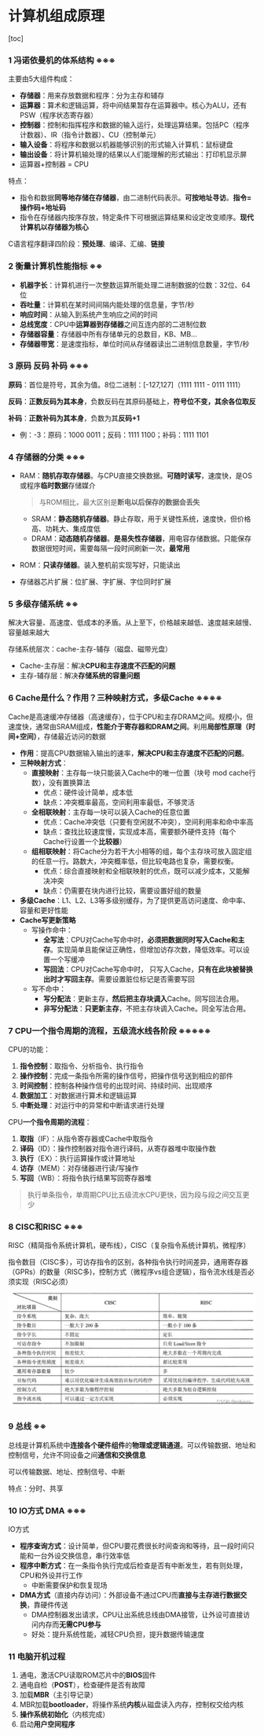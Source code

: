 # 计算机组成原理

[toc]

### 1 冯诺依曼机的体系结构 ※※※

主要由5大组件构成：

- **存储器**：用来存放数据和程序：分为主存和辅存
- **运算器**：算术和逻辑运算，将中间结果暂存在运算器中。核心为ALU，还有PSW（程序状态寄存器）
- **控制器**：控制和指挥程序和数据的输入运行，处理运算结果。包括PC（程序计数器）、IR（指令计数器）、CU（控制单元）
- **输入设备**：将程序和数据以机器能够识别的形式输入计算机：鼠标键盘
- **输出设备**：将计算机输处理的结果以人们能理解的形式输出：打印机显示屏
- 运算器+控制器 = CPU

特点：

- 指令和数据**同等地存储在存储器**，由二进制代码表示。**可按地址寻访**。**指令=操作码+地址码**
- 指令在存储器内按序存放，特定条件下可根据运算结果和设定改变顺序。**现代计算机以存储器为核心**

C语言程序翻译四阶段：**预处理**、编译、汇编、**链接**

### 2 衡量计算机性能指标 ※※

- **机器字长**：计算机进行一次整数运算所能处理二进制数据的位数：32位、64位
- **吞吐量**：计算机在某时间间隔内能处理的信息量，字节/秒
- **响应时间**：从输入到系统产生响应之间的时间
- **总线宽度**：CPU中**运算器到存储器**之间互连内部的二进制位数
- **存储器容量**：存储器中所有存储单元的总数目，KB、MB...
- **存储器带宽**：是速度指标，单位时间从存储器读出二进制信息数量，字节/秒

### 3 原码 反码 补码 ※※※

**原码**：首位是符号，其余为值。8位二进制：[-127,127]（1111 1111 - 0111 1111）

**反码**：**正数反码为其本身**，负数反码在其原码基础上，**符号位不变，其余各位取反**

**补码**：**正数补码为其本身**，负数为其**反码+1**

- 例：-3：原码：1000 0011；反码：1111 1100；补码：1111 1101

### 4 存储器的分类 ※※※

- RAM：**随机存取存储器**。与CPU直接交换数据。**可随时读写**，速度快，是OS或程序**临时数据**存储媒介

  > 与ROM相比，最大区别是**断电以后保存的数据会丢失**

  - SRAM：**静态随机存储器**。静止存取，用于关键性系统，速度快，但价格高、功耗大、集成度低
  - DRAM：**动态随机存储器**。**是易失性存储器**，用电容存储数据。只能保存数据很短时间，需要每隔一段时间刷新一次，**最常用**

- ROM：**只读存储器**。装入整机前实现写好，只能读出

- 存储器芯片扩展：位扩展、字扩展、字位同时扩展

### 5 多级存储系统 ※※

解决大容量、高速度、低成本的矛盾。从上至下，价格越来越低、速度越来越慢、容量越来越大

存储系统层次：cache-主存-辅存（磁盘、磁带光盘）

- Cache-主存层：解决**CPU和主存速度不匹配的问题**
- 主存-辅存层：解决**存储系统的容量问题**

### 6 Cache是什么？作用？三种映射方式，多级Cache ※※※※

Cache是高速缓冲存储器（高速缓存），位于CPU和主存DRAM之间。规模小，但速度快，通常由SRAM组成，**性能介于寄存器和DRAM之间**。利用**局部性原理（时间+空间）**，存储最近访问的数据

- **作用**：提高CPU数据输入输出的速率，**解决CPU和主存速度不匹配的问题**。
- **三种映射方式**：
  - **直接映射**：主存每一块只能装入Cache中的唯一位置（块号 mod cache行数），没有置换算法
    - 优点：硬件设计简单，成本低
    - 缺点：冲突概率最高，空间利用率最低，不够灵活
  - **全相联映射**：主存每一块可以装入Cache的任意位置
    - 优点：Cache冲突低（只要有空闲就不冲突），空间利用率和命中率高
    - 缺点：查找比较速度慢，实现成本高，需要额外硬件支持（每个Cache行设置一个**比较器**）
  - **组相联映射**：将Cache分为若干大小相等的组，每个主存块可放入固定组的任意一行。路数大，冲突概率低，但比较电路也复杂，需要权衡。
    - 优点：综合直接映射和全相联映射的优点，既可以减少成本，又能解决冲突
    - 缺点：仍需要在块内进行比较，需要设置好组的数量
- **多级Cache**：L1、L2、L3等多级别缓存，为了提供更高访问速度、命中率、容量和更好性能
- **Cache写更新策略**
  - 写操作命中：
    - **全写法**：CPU对Cache写命中时，**必须把数据同时写入Cache和主存**。实现简单且能保证正确性，但增加访存次数，降低效率。可以设置一个写缓冲
    - **写回法**：CPU对Cache写命中时， 只写入Cache，**只有在此块被替换出时才写回主存**。需要设置脏位标记是否需要写回
  - 写不命中：
    - **写分配法**：更新主存，**然后把主存块调入**Cache。同写回法合用。
    - **非写分配法**：**只更新主存**，不把主存块调入Cache。同全写法合用。

### 7 CPU一个指令周期的流程，五级流水线各阶段 ※※※※※

CPU的功能：

1. **指令控制**：取指令、分析指令、执行指令
2. **操作控制**：完成一条指令所需的操作信号，把操作信号送到相应的部件
3. **时间控制**：控制各种操作信号的出现时间、持续时间、出现顺序
4. **数据加工**：对数据进行算术和逻辑运算
5. **中断处理**：对运行中的异常和中断请求进行处理

CPU**一个指令周期的流程**：

1. **取指**（IF）：从指令寄存器或Cache中取指令
2. **译码**（ID）：操作控制器对指令进行译码，从寄存器堆中取操作数
3. **执行**（EX）：执行运算操作或计算地址
4. **访存**（MEM）：对存储器进行读/写操作
5. **写回**（WB）：将指令执行结果写回寄存器堆

> 执行单条指令，单周期CPU比五级流水CPU更快，因为段与段之间交互更少

### 8 CISC和RISC ※※※

RISC（精简指令系统计算机，硬布线），CISC（复杂指令系统计算机，微程序）

指令数目（CISC多），可访存指令的区别，各种指令执行时间差异，通用寄存器（GPRs）的数量（RISC多)，控制方式（微程序vs组合逻辑），指令流水线是否必须实现（RISC必须）

![image-20250901195741975](./img/image-20250901195741975.png)

### 9 总线 ※※

总线是计算机系统中**连接各个硬件组件**的**物理或逻辑通道**。可以传输数据、地址和控制信号，允许不同设备之间**通信和交换信息**

可以传输数据、地址、控制信号、中断

特点：分时、共享

### 10 IO方式 DMA ※※※

IO方式

- **程序查询方式**：设计简单，但CPU要花费很长时间查询和等待，且一段时间只能和一台外设交换信息，串行效率低
- **程序中断方式**：在一条指令执行完成后检查是否有中断发生，若有则处理，CPU和外设并行工作
  - 中断需要保护和恢复现场
- **DMA方式**（直接内存访问）：外部设备不通过CPU而**直接与主存进行数据交换**，靠硬件传送
  - DMA控制器发出请求，CPU让出系统总线由DMA接管，让外设可直接访问内存而**无需CPU参与**
  - 好处：提升系统性能，减轻CPU负担，提升数据传输速度

### 11 电脑开机过程

1. 通电，激活CPU读取ROM芯片中的**BIOS**固件
2. 通电自检（**POST**），检查硬件是否有故障
3. 加载**MBR**（主引导记录）
4. MBR加载**bootloader**，将操作系统**内核**从磁盘读入内存，控制权交给内核
5. **操作系统初始化**（内核完成）
6. 启动**用户空间程序**